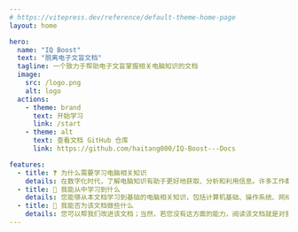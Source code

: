 ```yaml
---
# https://vitepress.dev/reference/default-theme-home-page
layout: home

hero:
  name: "IQ Boost"
  text: "脱离电子文盲文档"
  tagline: 一个致力于帮助电子文盲掌握相关电脑知识的文档
  image:
    src: /logo.png
    alt: logo
  actions:
    - theme: brand
      text: 开始学习
      link: /start
    - theme: alt
      text: 查看文档 GitHub 仓库
      link: https://github.com/haitang000/IQ-Boost---Docs

features:
  - title: ❓ 为什么需要学习电脑相关知识
    details: 在数字化时代，了解电脑知识有助于更好地获取、分析和利用信息。许多工作都需要基本的电脑技能，掌握这些技能可以增加就业机会和职业发展的可能性。
  - title: 💖 我能从中学习到什么
    details: 您能够从本文档学习到基础的电脑相关知识，包括计算机基础、操作系统、网络、安装软件、正确提问等，这将帮助您快速上手计算机，提高工作和学习的效率。
  - title: 👋 我能否为该文档做些什么
    details: 您可以帮我们改进该文档；当然，若您没有这方面的能力，阅读该文档就是对我们最大的支持。
---
```

